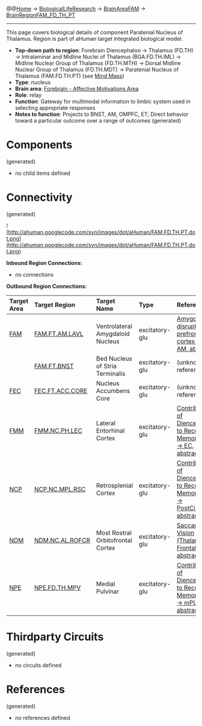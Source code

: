 @@[Home](Home.md) -> [BiologicalLifeResearch](BiologicalLifeResearch.md) -> [BrainAreaFAM](BrainAreaFAM.md) -> [BrainRegionFAM\_FD\_TH\_PT](BrainRegionFAM_FD_TH_PT.md)

---


This page covers biological details of component Paratenial Nucleus of Thalamus.
Region is part of aHuman target integrated biological model.

  * **Top-down path to region**: Forebrain Diencephalon -> Thalamus (FD.TH) -> Intralaminar and Midline Nuclei of Thalamus (BGA.FD.TH.IML) -> Midline Nuclear Group of Thalamus (FD.TH.MTH) -> Dorsal Midline Nuclear Group of Thalamus (FD.TH.MDT) -> Paratenial Nucleus of Thalamus (FAM.FD.TH.PT) (see [Mind Maps](OverallMindMaps.md))
  * **Type**: nucleus
  * **Brain area**: [Forebrain - Affective Motivations Area](BrainAreaFAM.md)
  * **Role**: relay
  * **Function**: Gateway for multimodal information to limbic system used in selecting appropriate responses
  * **Notes to function**: Projects to BNST, AM, OMPFC, ET; Direct behavior toward a particular outcome over a range of outcomes
(generated)
# Components #
(generated)


  * no child items defined

# Connectivity #
(generated)


![http://ahuman.googlecode.com/svn/images/dot/aHuman/FAM.FD.TH.PT.dot.png](http://ahuman.googlecode.com/svn/images/dot/aHuman/FAM.FD.TH.PT.dot.png)

**Inbound Region Connections:**
  * no connections

**Outbound Region Connections:**

| **Target Area** | **Target Region** | **Target Name** | **Type** | **Reference** |
|:----------------|:------------------|:----------------|:---------|:--------------|
| [FAM](BrainAreaFAM.md) | [FAM.FT.AM.LAVL](BrainRegionFAM_FT_AM_LAVL.md) | Ventrolateral Amygdaloid Nucleus | excitatory-glu | [Amygdalar disruption of prefrontal cortex (TH -> AM, abstract)](http://neuropolitics.org/defaultmay10.asp) |
|                 | [FAM.FT.BNST](BrainRegionFAM_FT_BNST.md) | Bed Nucleus of Stria Terminalis | excitatory-glu | (unknown reference) |
| [FEC](BrainAreaFEC.md) | [FEC.FT.ACC.CORE](BrainRegionFEC_FT_ACC_CORE.md) | Nucleus Accumbens Core | excitatory-glu | (unknown reference) |
| [FMM](BrainAreaFMM.md) | [FMM.NC.PH.LEC](BrainRegionFMM_NC_PH_LEC.md) | Lateral Entorhinal Cortex | excitatory-glu | [Contributions of Diencephalon to Recognition Memory (MID -> EC, abstract)](http://learnmem.cshlp.org/content/18/6/384/F1.expansion.html) |
| [NCP](BrainAreaNCP.md) | [NCP.NC.MPL.RSC](BrainRegionNCP_NC_MPL_RSC.md) | Retrosplenial Cortex | excitatory-glu | [Contributions of Diencephalon to Recognition Memory (MID -> PostCingulate, abstract)](http://learnmem.cshlp.org/content/18/6/384/F1.expansion.html) |
| [NDM](BrainAreaNDM.md) | [NDM.NC.AL.ROFCR](BrainRegionNDM_NC_AL_ROFCR.md) | Most Rostral Orbitofrontal Cortex | excitatory-glu | [Saccadic Vision (Thalamus -> FrontalCortex, abstract)](http://www.nature.com/nrn/journal/v5/n3/box/nrn1345_BX1.html) |
| [NPE](BrainAreaNPE.md) | [NPE.FD.TH.MPV](BrainRegionNPE_FD_TH_MPV.md) | Medial Pulvinar | excitatory-glu | [Contributions of Diencephalon to Recognition Memory (MID -> mPULV, abstract)](http://learnmem.cshlp.org/content/18/6/384/F1.expansion.html) |

# Thirdparty Circuits #
(generated)

  * no circuits defined

# References #
(generated)

  * no references defined
